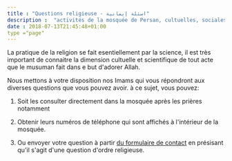 ```yaml
---
title : "Questions religieuse - اسئلة إيمانية"
description :  "activités de la mosquée de Persan, cultuelles, sociales, citoyennes et éducatifs"
date : 2018-07-13T21:45:48+01:00
type ="page"
---
```


La pratique de la religion se fait esentiellement par la science, il est très
important de connaitre la dimension cultuelle et scientifique de tout acte  que
le musuman fait dans e but d'adorer Allah.

Nous mettons à votre disposition nos Imams qui vous répondront aux diverses
questions que vous pouvez avoir. à ce sujet, vous pouvez:

1. Soit les consulter directement dans la mosquée après les prières notamment

2. Obtenir leurs numéros de téléphone qui sont affichés à l'intérieur de la
mosquée.

3. Ou envoyer votre question à partir [du formulaire de contact](/contact) en
présisant qu'il s'agit d'une question d'ordre religieuse.
